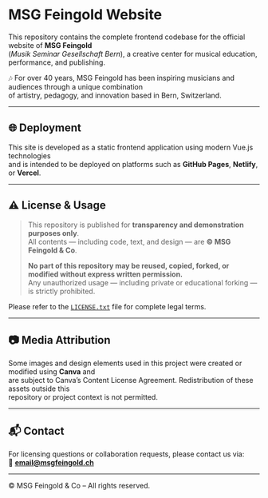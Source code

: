 # MSG Feingold Website

This repository contains the complete frontend codebase for the official website of **MSG Feingold**  
(*Musik Seminar Gesellschaft Bern*), a creative center for musical education, performance, and publishing.

🎶 For over 40 years, MSG Feingold has been inspiring musicians and audiences through a unique combination  
of artistry, pedagogy, and innovation based in Bern, Switzerland.

---

## 🌐 Deployment

This site is developed as a static frontend application using modern Vue.js technologies  
and is intended to be deployed on platforms such as **GitHub Pages**, **Netlify**, or **Vercel**.

---

## ⚠️ License & Usage

> This repository is published for **transparency and demonstration purposes only**.  
> All contents — including code, text, and design — are **© MSG Feingold & Co**.  
>  
> **No part of this repository may be reused, copied, forked, or modified without express written permission.**  
> Any unauthorized usage — including private or educational forking — is strictly prohibited.

Please refer to the [`LICENSE.txt`](./LICENSE.txt) file for complete legal terms.

---

## 📷 Media Attribution

Some images and design elements used in this project were created or modified using **Canva** and  
are subject to Canva’s Content License Agreement. Redistribution of these assets outside this  
repository or project context is not permitted.

---

## 📬 Contact

For licensing questions or collaboration requests, please contact us via:  
📧 **email@msgfeingold.ch**

---

© MSG Feingold & Co – All rights reserved.
